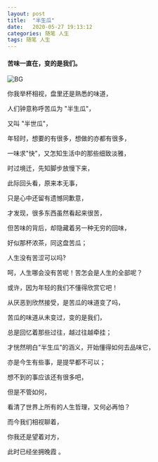 ```yaml
---
layout: post
title:  "半生瓜"
date:   2020-05-27 19:13:12
categories: 随笔 人生
tags: 随笔 人生
---
```


#### 苦味一直在，变的是我们。

![BG](https://i.imgur.com/EW3zcJj.jpg)

你我举杯相视，盘里还是熟悉的味道，

人们钟意称呼苦瓜为 "半生瓜"，

又叫 "半世瓜"，

年轻时，想要的有很多，想做的亦都有很多，

一味求"快"，又怎知生活中的那些细致淡雅，

时过境迁，先知脚步放慢下来，

此际回头看，原来本无事，

只是心中还留有遗憾同歉意，

才发现，很多东西虽然看起来很苦，

但苦味的背后，却隐藏着另一种无穷的回味，

好似那杯浓茶，同这盘苦瓜；

人生没有苦涩可以吗?

呵，人生哪会没有苦呢！苦怎会是人生的全部呢？

或许，因为年轻的我们不懂得欣赏它吧！

从厌恶到欣然接受，是苦瓜的味道变了吗，

苦瓜的味道从未变过，变的是我们，

总是回忆着那些过往，越过往越牵挂；

才恍然明白"半生瓜"的涵义，开始懂得如何去品味它，

亦是今生有些事，是提早都不可以；

想不到的事应该还有很多吧，

但是不管如何，

看清了世界上所有的人生哲理，又何必再怕？

而今我们相视聊着，

你我还是望着对方，

此时已经坐拥晚霞 。

